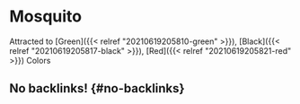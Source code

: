 # Mosquito


Attracted to [Green]({{< relref "20210619205810-green" >}}), [Black]({{< relref "20210619205817-black" >}}), [Red]({{< relref "20210619205821-red" >}}) Colors


## No backlinks! {#no-backlinks}
